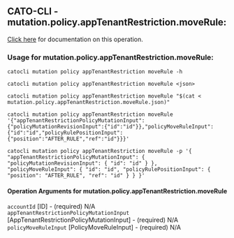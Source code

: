 
## CATO-CLI - mutation.policy.appTenantRestriction.moveRule:
[Click here](https://api.catonetworks.com/documentation/#mutation-mutation.policy.appTenantRestriction.moveRule) for documentation on this operation.

### Usage for mutation.policy.appTenantRestriction.moveRule:

`catocli mutation policy appTenantRestriction moveRule -h`

`catocli mutation policy appTenantRestriction moveRule <json>`

`catocli mutation policy appTenantRestriction moveRule "$(cat < mutation.policy.appTenantRestriction.moveRule.json)"`

`catocli mutation policy appTenantRestriction moveRule '{"appTenantRestrictionPolicyMutationInput":{"policyMutationRevisionInput":{"id":"id"}},"policyMoveRuleInput":{"id":"id","policyRulePositionInput":{"position":"AFTER_RULE","ref":"id"}}}'`

`catocli mutation policy appTenantRestriction moveRule -p '{
    "appTenantRestrictionPolicyMutationInput": {
        "policyMutationRevisionInput": {
            "id": "id"
        }
    },
    "policyMoveRuleInput": {
        "id": "id",
        "policyRulePositionInput": {
            "position": "AFTER_RULE",
            "ref": "id"
        }
    }
}'`


#### Operation Arguments for mutation.policy.appTenantRestriction.moveRule ####

`accountId` [ID] - (required) N/A    
`appTenantRestrictionPolicyMutationInput` [AppTenantRestrictionPolicyMutationInput] - (required) N/A    
`policyMoveRuleInput` [PolicyMoveRuleInput] - (required) N/A    
